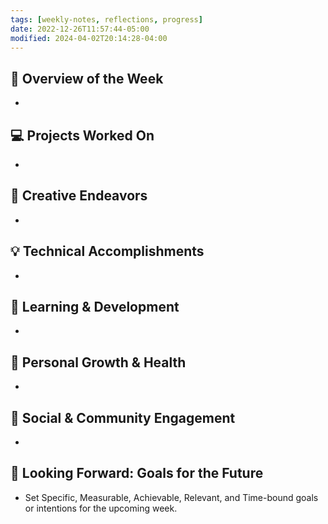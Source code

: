 ```yaml
---
tags: [weekly-notes, reflections, progress]
date: 2022-12-26T11:57:44-05:00
modified: 2024-04-02T20:14:28-04:00
---
```


## 🌟 Overview of the Week
-

## 💻 Projects Worked On
-

## 🎨 Creative Endeavors
-

## 💡 Technical Accomplishments
-

## 📘 Learning & Development
-

## 🌱 Personal Growth & Health
-

## 🤝 Social & Community Engagement
-

## 🚀 Looking Forward: Goals for the Future
- Set Specific, Measurable, Achievable, Relevant, and Time-bound goals or intentions for the upcoming week.
